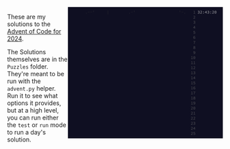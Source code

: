 <img align="right" width="362" height="306" src="https://raw.githubusercontent.com/seligman/aoc/master/2024/Puzzles/main_page_small.png">

These are my solutions to the [Advent of Code for 2024](https://adventofcode.com/2024).

The Solutions themselves are in the `Puzzles` folder.  They're meant to be run with the `advent.py` helper.  Run it to see what options it provides, but at a high level, you can run either the `test` or `run` mode to run a day's solution.

<!--
Some visualizations for your viewing pleasure:

* Day 10: [Finding the space inside the pipes](https://youtu.be/DYrIH225wHs), and [updated version](https://youtu.be/-vaIkRA1w9k)
* [The calendar itself](https://youtu.be/EYtkMaH6xQY)
-->
